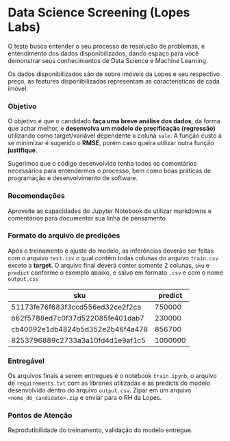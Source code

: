 
# Data Science Screening (Lopes Labs)

O teste busca entender o seu processo de resolução de problemas, e entendimento dos dados disponibilizados, dando espaço para você demonstrar seus conhecimentos de Data Science e Machine Learning.

Os dados disponibilizados são de sobre imóveis da Lopes e seu respectivo preço, as features disponibilizadas representam as características de cada imóvel.

### Objetivo
O objetivo é que o candidado **faça uma breve análise dos dados**, da forma que achar melhor, e **desenvolva um modelo de precificação (regressão)** utilizando como target/variável dependente a coluna `sale`. A função custo a se minimizar é sugerido o **RMSE**, porém caso queira utilizar outra função **justifique**.

Sugerimos que o código desenvolvido tenha todos os comentários necessários para entendermos o processo, bem como boas práticas de programação e desenvolvimento de software.

### Recomendações
Aproveite as capacidades do Jupyter Notebook de utilizar markdowns e comentários para documentar sua linha de pensamento.

### Formato do arquivo de predições
Após o treinamento e ajuste do modelo, as inferências deverão ser feitas com o arquivo `test.csv` o qual contém todas colunas do arquivo `train.csv` exceto a **target**. O arquivo final deverá conter somente 2 colunas, `sku` e `predict` conforme o exemplo abaixo, e salvo em formato `.csv` e com o nome `output.csv`

| sku | predict |
|---|---|
| 51173fe76f683f3ccd556ed32ce2f2ca | 750000 |
| b62f5788ed7c0f37d522085fe401dab7 | 230000 |
| cb40092e1db4824b5d352e2b46f4a478 | 856700 |
| 8253796889c2733a3a10fd4d1e9af1c5 | 1000000 |

### Entregável

Os arquivos finais a serem entregues é o notebook `train.ipynb`, o arquivo de `requirements.txt` com as libraries utilizadas e as predicts do modelo desenvolvido dentro do arquivo `output.csv`.
Zipar em um arquivo `<nome_do_candidato>.zip` e enviar para o RH da Lopes.


### Pontos de Atenção
Reprodutibilidade do treinamento, validação do modelo entregue.
